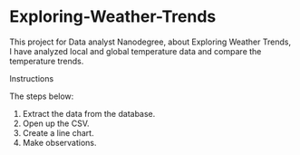 # Exploring-Weather-Trends
This project for Data analyst Nanodegree, about Exploring Weather Trends, I have analyzed local and global temperature data and compare the temperature trends.

Instructions

The steps below:
1. Extract the data from the database. 
2. Open up the CSV.
3. Create a line chart.
4. Make observations.
